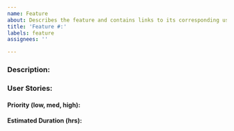 ```yaml
---
name: Feature
about: Describes the feature and contains links to its corresponding user stories.
title: 'Feature #:'
labels: feature
assignees: ''

---
```


### Description: 

### User Stories:

#### Priority (low, med, high): 

#### Estimated Duration (hrs): 
